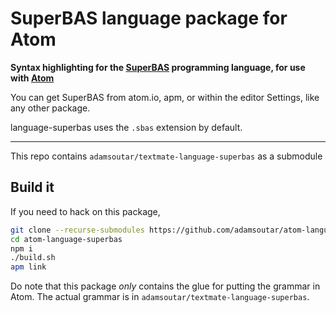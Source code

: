 # SuperBAS language package for Atom

**Syntax highlighting for the [SuperBAS](https://github.com/adamsoutar/SuperBAS) programming language, for use with [Atom](https://atom.io/)**

You can get SuperBAS from atom.io, apm, or within
the editor Settings, like any other package.

language-superbas uses the `.sbas` extension by default.

----

This repo contains `adamsoutar/textmate-language-superbas` as a submodule

## Build it

If you need to hack on this package,

```bash
git clone --recurse-submodules https://github.com/adamsoutar/atom-language-superbas
cd atom-language-superbas
npm i
./build.sh
apm link
```

Do note that this package *only* contains the glue
for putting the grammar in Atom. The actual grammar
is in `adamsoutar/textmate-language-superbas`.
